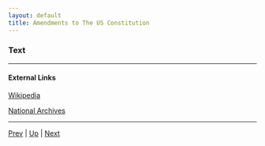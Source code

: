 ```yaml
---
layout: default
title: Amendments to The US Constitution
---
```


### Text

---
#### External Links
[Wikipedia](https://en.wikipedia.org/wiki/Preamble_to_the_United_States_Constitution)

[National Archives](https://www.archives.gov/founding-docs/constitution#:~:text=We%20the%20People%20of%20the,for%20the%20United%20States%20of)

---

[Prev](bill_of_rights.md) | [Up](README.md) | [Next](README.md)
